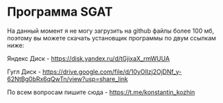 # Программа SGAT
На данный момент я не могу загрузить на github файлы более 100 мб, поэтому вы можете скачать установщик программы по двум ссылкам ниже:

Яндекс Диск - https://disk.yandex.ru/d/tGjixaX_rmWUUA

Гугл Диск - https://drive.google.com/file/d/10yOlIzj2OjDNf_y-62NtBg0bRx6qQwTn/view?usp=share_link

По всем вопросам пишите сюда - https://t.me/konstantin_kozhin
